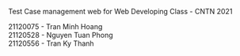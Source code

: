 Test Case management web for Web Developing Class - CNTN 2021

21120075 - Tran Minh Hoang  
21120528 - Nguyen Tuan Phong  
21120556 - Tran Ky Thanh  
